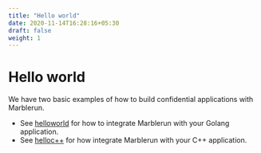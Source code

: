 ```yaml
---
title: "Hello world"
date: 2020-11-14T16:28:16+05:30
draft: false
weight: 1
---
```


# Hello world

We have two basic examples of how to build confidential applications with Marblerun.

* See [helloworld](https://github.com/edgelesssys/marblerun/blob/master/samples/helloworld) for how to integrate Marblerun with your Golang application.
* See [helloc++](https://github.com/edgelesssys/marblerun/blob/master/samples/helloc%2B%2B) for how integrate Marblerun with your C++ application.
